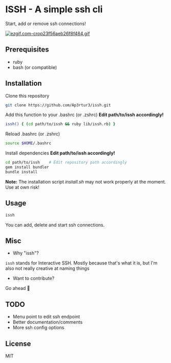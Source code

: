 # ISSH - A simple ssh cli

Start, add or remove ssh connections!

[![ezgif.com-crop23f56aeb26f8f484.gif](https://gifyu.com/images/ezgif.com-crop23f56aeb26f8f484.gif)](https://gifyu.com/image/MPl6)

## Prerequisites
* ruby
* bash (or compatible)

## Installation

Clone this repository
```bash
git clone https://github.com/Ap3rtur3/issh.git
```

Add this function to your .bashrc (or .zshrc)
__Edit path/to/issh accordingly!__
```bash
issh() { (cd path/to/issh && ruby lib/issh.rb) }
```

Reload .bashrc (or .zshrc)
```bash
source $HOME/.bashrc
```

Install dependencies
__Edit path/to/issh accordingly!__
```bash
cd path/to/issh    # Edit repository path accordingly
gem install bundler
bundle install
```

__Note:__ The installation script _install.sh_ may not work properly at the moment. Use at own risk!

## Usage

```bash
issh
```

You can add, delete and start ssh connections.

## Misc

* Why "issh"?

`issh` stands for Interactive SSH.
Mostly because that's what it is, but I'm also not really creative at naming things

* Want to contribute?

Go ahead :rocket:

## TODO

* Menu point to edit ssh endpoint
* Better documentation/comments
* More ssh config options

## License

MIT
